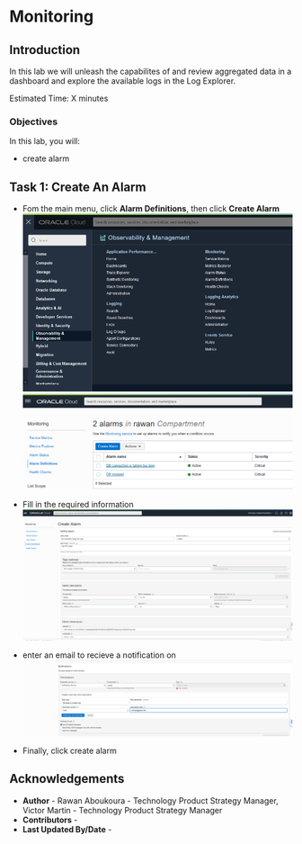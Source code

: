 # Monitoring

## Introduction

In this lab we will unleash the capabilites of  and review aggregated data in a dashboard and explore the available logs in the Log Explorer. 

Estimated Time: X minutes

### Objectives

In this lab, you will:
- create alarm


## Task 1: Create An Alarm 

- Fom the main menu, click **Alarm Definitions**, then click **Create Alarm**
  ![](images/menu.png)
  ![](images/clickcreate.png)

- Fill in the required information 
 ![](images/createalarm.png)

- enter an email to recieve a notification on 
  ![](images/createalarm1.png)

- Finally, click create alarm


## **Acknowledgements**
  - **Author** - Rawan Aboukoura - Technology Product Strategy Manager, Victor Martin - Technology Product Strategy Manager 
  - **Contributors** -
  - **Last Updated By/Date** -
